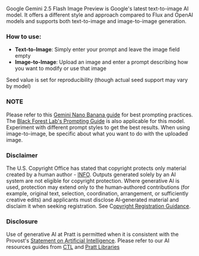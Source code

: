 Google Gemini 2.5 Flash Image Preview is Google's latest text-to-image AI model. It offers a different style and approach compared to Flux and OpenAI models and supports both text-to-image and image-to-image generation.

### How to use:
- **Text-to-Image**: Simply enter your prompt and leave the image field empty
- **Image-to-Image**: Upload an image and enter a prompt describing how you want to modify or use that image

Seed value is set for reproducibility (though actual seed support may vary by model)

### NOTE 
Please refer to this [Gemini Nano Banana guide](https://ai.google.dev/gemini-api/docs/image-generation#image-generation-prompts) for best prompting practices. The [Black Forest Lab's Prompting Guide](https://docs.bfl.ai/guides/prompting_summary) is also applicable for this model. Experiment with different prompt styles to get the best results. When using image-to-image, be specific about what you want to do with the uploaded image. 

### Disclaimer
The U.S. Copyright Office has stated that copyright protects only material created by a human author - [INFO](https://www.copyright.gov/ai/). Outputs generated solely by an AI system are not eligible for copyright protection. Where generative AI is used, protection may extend only to the human‑authored contributions (for example, original text, selection, coordination, arrangement, or sufficiently creative edits) and applicants must disclose AI‑generated material and disclaim it when seeking registration. See C[opyright Registration Guidance](https://www.federalregister.gov/documents/2023/03/16/2023-05321/copyright-registration-guidance-works-containing-material-generated-by-artificial-intelligence).

### Disclosure
Use of generative AI at Pratt is permitted when it is consistent with the Provost's [Statement on Artificial Intelligence](https://www.pratt.edu/resources/statement-on-artificial-intelligence/). Please refer to our AI resources guides from [CTL](https://prattctl.org/tag/ai/) and [Pratt Libraries](https://libguides.pratt.edu/c.php?g=1351566&_gl=1*1e9pi31*_gcl_au*MTU2Mzg1NzQ4MC4xNzUyNTkzMzUy)